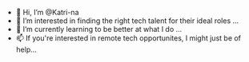 - 👋 Hi, I’m @Katri-na
- 👀 I’m interested in finding the right tech talent for their ideal roles ...
- 🌱 I’m currently learning to be better at what I do ...
- 📫 If you're interested in remote tech opportunites, I might just be of help...

<!---
Katri-na/Katri-na is a ✨ special ✨ repository because its `README.md` (this file) appears on your GitHub profile.
You can click the Preview link to take a look at your changes.
--->
